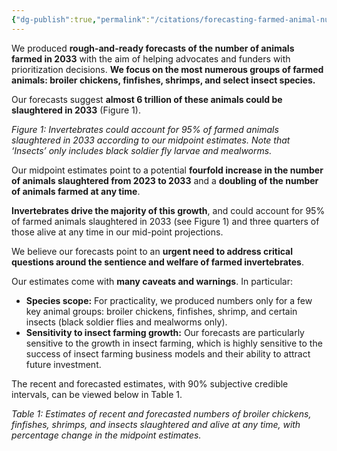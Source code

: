 ```yaml
---
{"dg-publish":true,"permalink":"/citations/forecasting-farmed-animal-numbers-in-2033-rethink-priorities/","created":"2025-10-23T11:14:09.354+01:00","updated":"2025-10-23T11:14:09.368+01:00"}
---
```


We produced **rough-and-ready forecasts of the number of animals farmed in 2033** with the aim of helping advocates and funders with prioritization decisions. **We focus on the most numerous groups of farmed animals: broiler chickens, finfishes, shrimps, and select insect species.**

Our forecasts suggest **almost 6 trillion of these animals could be slaughtered in 2033** (Figure 1).

*Figure 1: Invertebrates could account for 95% of farmed animals slaughtered in 2033 according to our midpoint estimates. Note that ‘Insects’ only includes black soldier fly larvae and mealworms.*

Our midpoint estimates point to a potential **fourfold increase in the number of animals slaughtered from 2023 to 2033** and a **doubling of the number of animals farmed at any time**.

**Invertebrates drive the majority of this growth**, and could account for 95% of farmed animals slaughtered in 2033 (see Figure 1) and three quarters of those alive at any time in our mid-point projections.

We believe our forecasts point to an **urgent need to address critical questions around the sentience and welfare of farmed invertebrates**.

Our estimates come with **many caveats and warnings**. In particular:

*   **Species scope:** For practicality, we produced numbers only for a few key animal groups: broiler chickens, finfishes, shrimp, and certain insects (black soldier flies and mealworms only).
*   **Sensitivity to insect farming growth:** Our forecasts are particularly sensitive to the growth in insect farming, which is highly sensitive to the success of insect farming business models and their ability to attract future investment.

The recent and forecasted estimates, with 90% subjective credible intervals, can be viewed below in Table 1.

*Table 1: Estimates of recent and forecasted numbers of broiler chickens, finfishes, shrimps, and insects slaughtered and alive at any time, with percentage change in the midpoint estimates.*